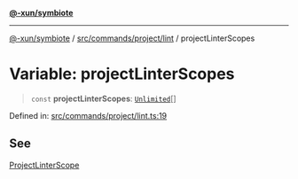 [**@-xun/symbiote**](../../../../../README.md)

***

[@-xun/symbiote](../../../../../README.md) / [src/commands/project/lint](../README.md) / projectLinterScopes

# Variable: projectLinterScopes

> `const` **projectLinterScopes**: [`Unlimited`](../../../../configure/enumerations/UnlimitedGlobalScope.md#unlimited)[]

Defined in: [src/commands/project/lint.ts:19](https://github.com/Xunnamius/symbiote/blob/ee4f1b782c259495505171a8374c784c706e4a7d/src/commands/project/lint.ts#L19)

## See

[ProjectLinterScope](../../../../configure/enumerations/UnlimitedGlobalScope.md)
